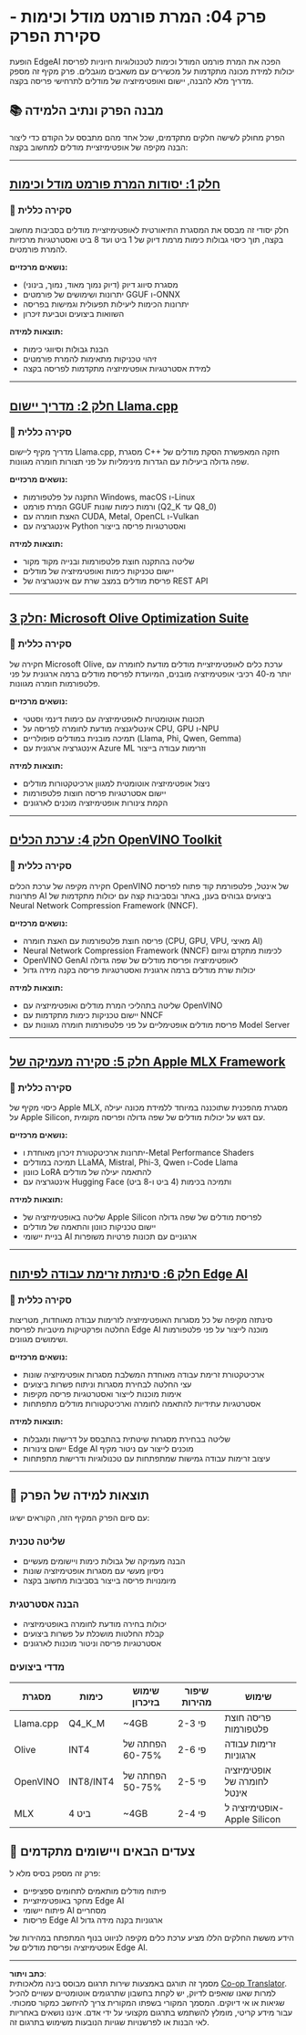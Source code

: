 <!--
CO_OP_TRANSLATOR_METADATA:
{
  "original_hash": "c0cb9f7bcff2bc170532d8870a891f38",
  "translation_date": "2025-09-18T12:44:30+00:00",
  "source_file": "Module04/README.md",
  "language_code": "he"
}
-->
# פרק 04: המרת פורמט מודל וכימות - סקירת הפרק

הופעת EdgeAI הפכה את המרת פורמט המודל וכימות לטכנולוגיות חיוניות לפריסת יכולות למידת מכונה מתקדמות על מכשירים עם משאבים מוגבלים. פרק מקיף זה מספק מדריך מלא להבנה, יישום ואופטימיזציה של מודלים לתרחישי פריסה בקצה.

## 📚 מבנה הפרק ונתיב הלמידה

הפרק מחולק לשישה חלקים מתקדמים, שכל אחד מהם מתבסס על הקודם כדי ליצור הבנה מקיפה של אופטימיזציית מודלים למחשוב בקצה:

---

## [חלק 1: יסודות המרת פורמט מודל וכימות](./01.Introduce.md)

### 🎯 סקירה כללית
חלק יסודי זה מבסס את המסגרת התיאורטית לאופטימיזציית מודלים בסביבות מחשוב בקצה, תוך כיסוי גבולות כימות מרמת דיוק של 1 ביט ועד 8 ביט ואסטרטגיות מרכזיות להמרת פורמטים.

**נושאים מרכזיים:**
- מסגרת סיווג דיוק (דיוק נמוך מאוד, נמוך, בינוני)
- יתרונות ושימושים של פורמטים GGUF ו-ONNX
- יתרונות הכימות ליעילות תפעולית וגמישות בפריסה
- השוואות ביצועים וטביעת זיכרון

**תוצאות למידה:**
- הבנת גבולות וסיווגי כימות
- זיהוי טכניקות מתאימות להמרת פורמטים
- למידת אסטרטגיות אופטימיזציה מתקדמות לפריסה בקצה

---

## [חלק 2: מדריך יישום Llama.cpp](./02.Llamacpp.md)

### 🎯 סקירה כללית
מדריך מקיף ליישום Llama.cpp, מסגרת C++ חזקה המאפשרת הסקת מודלים של שפה גדולה ביעילות עם הגדרות מינימליות על פני תצורות חומרה מגוונות.

**נושאים מרכזיים:**
- התקנה על פלטפורמות Windows, macOS ו-Linux
- המרת פורמט GGUF ורמות כימות שונות (Q2_K עד Q8_0)
- האצת חומרה עם CUDA, Metal, OpenCL ו-Vulkan
- אינטגרציה עם Python ואסטרטגיות פריסה בייצור

**תוצאות למידה:**
- שליטה בהתקנה חוצת פלטפורמות ובנייה מקוד מקור
- יישום טכניקות כימות ואופטימיזציה של מודלים
- פריסת מודלים במצב שרת עם אינטגרציה של REST API

---

## [חלק 3: Microsoft Olive Optimization Suite](./03.MicrosoftOlive.md)

### 🎯 סקירה כללית
חקירה של Microsoft Olive, ערכת כלים לאופטימיזציית מודלים מודעת לחומרה עם יותר מ-40 רכיבי אופטימיזציה מובנים, המיועדת לפריסת מודלים ברמה ארגונית על פני פלטפורמות חומרה מגוונות.

**נושאים מרכזיים:**
- תכונות אוטומטיות לאופטימיזציה עם כימות דינמי וסטטי
- אינטליגנציה מודעת לחומרה לפריסה על CPU, GPU ו-NPU
- תמיכה מובנית במודלים פופולריים (Llama, Phi, Qwen, Gemma)
- אינטגרציה ארגונית עם Azure ML וזרימות עבודה בייצור

**תוצאות למידה:**
- ניצול אופטימיזציה אוטומטית למגוון ארכיטקטורות מודלים
- יישום אסטרטגיות פריסה חוצות פלטפורמות
- הקמת צינורות אופטימיזציה מוכנים לארגונים

---

## [חלק 4: ערכת הכלים OpenVINO Toolkit](./04.openvino.md)

### 🎯 סקירה כללית
חקירה מקיפה של ערכת הכלים OpenVINO של אינטל, פלטפורמת קוד פתוח לפריסת פתרונות AI ביצועים גבוהים בענן, באתר ובסביבות קצה עם יכולות מתקדמות של Neural Network Compression Framework (NNCF).

**נושאים מרכזיים:**
- פריסה חוצת פלטפורמות עם האצת חומרה (CPU, GPU, VPU, מאיצי AI)
- Neural Network Compression Framework (NNCF) לכימות מתקדם וגיזום
- OpenVINO GenAI לאופטימיזציה ופריסת מודלים של שפה גדולה
- יכולות שרת מודלים ברמה ארגונית ואסטרטגיות פריסה בקנה מידה גדול

**תוצאות למידה:**
- שליטה בתהליכי המרת מודלים ואופטימיזציה עם OpenVINO
- יישום טכניקות כימות מתקדמות עם NNCF
- פריסת מודלים אופטימליים על פני פלטפורמות חומרה מגוונות עם Model Server

---

## [חלק 5: סקירה מעמיקה של Apple MLX Framework](./05.AppleMLX.md)

### 🎯 סקירה כללית
כיסוי מקיף של Apple MLX, מסגרת מהפכנית שתוכננה במיוחד ללמידת מכונה יעילה על Apple Silicon, עם דגש על יכולות מודלים של שפה גדולה ופריסה מקומית.

**נושאים מרכזיים:**
- יתרונות ארכיטקטורת זיכרון מאוחדת ו-Metal Performance Shaders
- תמיכה במודלים LLaMA, Mistral, Phi-3, Qwen ו-Code Llama
- כוונון LoRA להתאמה יעילה של מודלים
- אינטגרציה עם Hugging Face ותמיכה בכימות (4 ביט ו-8 ביט)

**תוצאות למידה:**
- שליטה באופטימיזציה של Apple Silicon לפריסת מודלים של שפה גדולה
- יישום טכניקות כוונון והתאמה של מודלים
- בניית יישומי AI ארגוניים עם תכונות פרטיות משופרות

---

## [חלק 6: סינתזת זרימת עבודה לפיתוח Edge AI](./06.workflow-synthesis.md)

### 🎯 סקירה כללית
סינתזה מקיפה של כל מסגרות האופטימיזציה לזרימות עבודה מאוחדות, מטריצות החלטה ופרקטיקות מיטביות לפריסת Edge AI מוכנה לייצור על פני פלטפורמות ושימושים מגוונים.

**נושאים מרכזיים:**
- ארכיטקטורת זרימת עבודה מאוחדת המשלבת מסגרות אופטימיזציה שונות
- עצי החלטה לבחירת מסגרות וניתוח פשרות ביצועים
- אימות מוכנות לייצור ואסטרטגיות פריסה מקיפות
- אסטרטגיות עתידיות להתאמה לחומרה וארכיטקטורות מודלים מתפתחות

**תוצאות למידה:**
- שליטה בבחירת מסגרות שיטתית בהתבסס על דרישות ומגבלות
- יישום צינורות Edge AI מוכנים לייצור עם ניטור מקיף
- עיצוב זרימות עבודה גמישות שמתפתחות עם טכנולוגיות ודרישות מתפתחות

---

## 🎯 תוצאות למידה של הפרק

עם סיום הפרק המקיף הזה, הקוראים ישיגו:

### **שליטה טכנית**
- הבנה מעמיקה של גבולות כימות ויישומים מעשיים
- ניסיון מעשי עם מסגרות אופטימיזציה שונות
- מיומנויות פריסה בייצור בסביבות מחשוב בקצה

### **הבנה אסטרטגית**
- יכולות בחירה מודעת לחומרה באופטימיזציה
- קבלת החלטות מושכלת על פשרות ביצועים
- אסטרטגיות פריסה וניטור מוכנות לארגונים

### **מדדי ביצועים**

| מסגרת | כימות | שימוש בזיכרון | שיפור מהירות | שימוש |
|-------|-------|---------------|---------------|-------|
| Llama.cpp | Q4_K_M | ~4GB | פי 2-3 | פריסה חוצת פלטפורמות |
| Olive | INT4 | הפחתה של 60-75% | פי 2-6 | זרימות עבודה ארגוניות |
| OpenVINO | INT8/INT4 | הפחתה של 50-75% | פי 2-5 | אופטימיזציה לחומרה של אינטל |
| MLX | 4 ביט | ~4GB | פי 2-4 | אופטימיזציה ל-Apple Silicon |

## 🚀 צעדים הבאים ויישומים מתקדמים

פרק זה מספק בסיס מלא ל:
- פיתוח מודלים מותאמים לתחומים ספציפיים
- מחקר באופטימיזציית Edge AI
- פיתוח יישומי AI מסחריים
- פריסות Edge AI ארגוניות בקנה מידה גדול

הידע מששת החלקים הללו מציע ערכת כלים מקיפה לניווט בנוף המתפתח במהירות של אופטימיזציה ופריסת מודלים של Edge AI.

---

**כתב ויתור**:  
מסמך זה תורגם באמצעות שירות תרגום מבוסס בינה מלאכותית [Co-op Translator](https://github.com/Azure/co-op-translator). למרות שאנו שואפים לדיוק, יש לקחת בחשבון שתרגומים אוטומטיים עשויים להכיל שגיאות או אי דיוקים. המסמך המקורי בשפתו המקורית צריך להיחשב כמקור סמכותי. עבור מידע קריטי, מומלץ להשתמש בתרגום מקצועי על ידי אדם. איננו נושאים באחריות לאי הבנות או לפרשנויות שגויות הנובעות משימוש בתרגום זה.